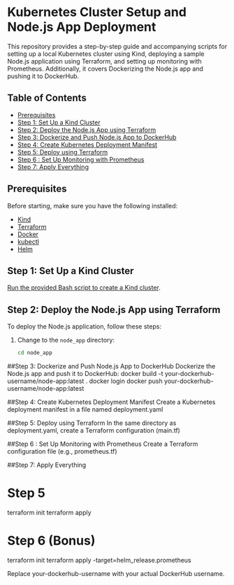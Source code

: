 # Kubernetes Cluster Setup and Node.js App Deployment

This repository provides a step-by-step guide and accompanying scripts for setting up a local Kubernetes cluster using Kind, deploying a sample Node.js application using Terraform, and setting up monitoring with Prometheus. Additionally, it covers Dockerizing the Node.js app and pushing it to DockerHub.

## Table of Contents

- [Prerequisites](#prerequisites)
- [Step 1: Set Up a Kind Cluster](#step-1-set-up-a-kind-cluster)
- [Step 2: Deploy the Node.js App using Terraform](#step-2-deploy-the-nodejs-app-using-terraform)
- [Step 3: Dockerize and Push Node.js App to DockerHub](#step-3-dockerize-and-push-nodejs-app-to-dockerhub)
- [Step 4: Create Kubernetes Deployment Manifest](#step-4-create-kubernetes-deployment-manifest)
- [Step 5: Deploy using Terraform](#step-5-deploy-using-terraform)
- [Step 6 : Set Up Monitoring with Prometheus](#step-6-set-up-monitoring-with-prometheus)
- [Step 7: Apply Everything](#step-7-apply-everything)

## Prerequisites

Before starting, make sure you have the following installed:

- [Kind](https://kind.sigs.k8s.io/docs/user/quick-start/)
- [Terraform](https://learn.hashicorp.com/tutorials/terraform/install-cli)
- [Docker](https://docs.docker.com/get-docker/)
- [kubectl](https://kubernetes.io/docs/tasks/tools/install-kubectl/)
- [Helm](https://helm.sh/docs/intro/install/)

## Step 1: Set Up a Kind Cluster

[Run the provided Bash script to create a Kind cluster](setup_kind_cluster.sh).

## Step 2: Deploy the Node.js App using Terraform

To deploy the Node.js application, follow these steps:

1. Change to the `node_app` directory:

   ```bash
   cd node_app


##Step 3: Dockerize and Push Node.js App to DockerHub
Dockerize the Node.js app and push it to DockerHub:
  docker build -t your-dockerhub-username/node-app:latest .
  docker login
  docker push your-dockerhub-username/node-app:latest


##Step 4: Create Kubernetes Deployment Manifest
Create a Kubernetes deployment manifest in a file named deployment.yaml

##Step 5: Deploy using Terraform
In the same directory as deployment.yaml, create a Terraform configuration (main.tf)

##Step 6 : Set Up Monitoring with Prometheus
Create a Terraform configuration file (e.g., prometheus.tf)

##Step 7: Apply Everything
# Step 5
terraform init
terraform apply

# Step 6 (Bonus)
terraform init
terraform apply -target=helm_release.prometheus

Replace your-dockerhub-username with your actual DockerHub username.
